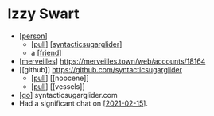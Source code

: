 # Izzy Swart

- [[person]]
  - [[pull]] [[syntacticsugarglider]]
  - a [[friend]]
- [[merveilles]] https://merveilles.town/web/accounts/18164
- [[github]] https://github.com/syntacticsugarglider
  - [[pull]] [[noocene]]
  - [[pull]] [[vessels]]
- [[go]] syntacticsugarglider.com
- Had a significant chat on [[2021-02-15]].




[//begin]: # "Autogenerated link references for markdown compatibility"
[person]: person "Person"
[pull]: pull "Pull"
[syntacticsugarglider]: syntacticsugarglider "Syntacticsugarglider"
[friend]: friend "Friend"
[merveilles]: merveilles "Merveilles"
[go]: go "Go"
[2021-02-15]: journal/2021-02-15 "2021-02-15"
[//end]: # "Autogenerated link references"